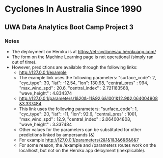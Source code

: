 # Cyclones In Australia Since 1990
## UWA Data Analytics Boot Camp Project 3

### Notes

* The deployment on Heroku is at https://et-cyclonesau.herokuapp.com/
* The form on the Machine Learning page is not operational (simply ran out of time).
* However, predictions are available through the following links:
  + http://127.0.0.1/example
  + The example link uses the following parameters:
        "surface_code": 2,
        "cyc_type": 30,
        "lat": -12.54,
        "lon": 130.98,
        "central_pres" : 994,
        "max_wind_spd" : 20.6,
        "central_index" : 2.721183568,
        "wave_height" : 4.834374
  + http://127.0.0.1/parameters/1&20&-11&92.6&1001&12.9&2.064004808&3.337484
  + This link uses the following parameters:
        "surface_code": 1,
        "cyc_type": 20,
        "lat": -11,
        "lon": 92.6,
        "central_pres" : 1001,
        "max_wind_spd" : 12.9,
        "central_index" : 2.064004808,
        "wave_height" : 3.337484
  + Other values for the parameters can be substituted for other predictions linked by ampersands (&)
  + For example http://127.0.0.1/parameters/2&1&1&3&6&6&8&7
  + For some reason, the /example and /parameters routes work on the localhost, but not on the Heroku app deloyment (inexplicable).
